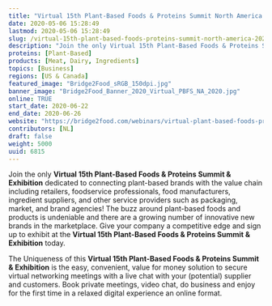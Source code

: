```yaml
---
title: "Virtual 15th Plant-Based Foods & Proteins Summit North America 2020"
date: 2020-05-06 15:28:49
lastmod: 2020-05-06 15:28:49
slug: /virtual-15th-plant-based-foods-proteins-summit-north-america-2020
description: "Join the only Virtual 15th Plant-Based Foods & Proteins Summit & Exhibition dedicated to connecting plant-based brands with the value chain including retailers, foodservice professionals, food manufacturers, ingredient suppliers, and other service providers such as packaging, market, and brand agencies! The buzz around plant-based foods and products is undeniable and there are a growing number of innovative new brands in the marketplace."
proteins: [Plant-Based]
products: [Meat, Dairy, Ingredients]
topics: [Business]
regions: [US & Canada]
featured_image: "Bridge2Food_sRGB_150dpi.jpg"
banner_image: "Bridge2Food_Banner_2020_Virtual_PBFS_NA_2020.jpg"
online: TRUE
start_date: 2020-06-22
end_date: 2020-06-26
website: "https://bridge2food.com/webinars/virtual-plant-based-foods-proteins-summit-exhibition/"
contributors: [NL]
draft: false
weight: 5000
uuid: 6815
---
```

<p>Join the only <strong>Virtual 15th Plant-Based Foods & Proteins Summit & Exhibition</strong> dedicated to connecting plant-based brands with the value chain including retailers, foodservice professionals, food manufacturers, ingredient suppliers, and other service providers such as packaging, market, and brand agencies! The buzz around plant-based foods and products is undeniable and there are a growing number of innovative new brands in the marketplace. Give your company a competitive edge and sign up to exhibit at the <strong>Virtual 15th Plant-Based Foods & Proteins Summit & Exhibition</strong> today.</p>
<p>The Uniqueness of this <strong>Virtual 15th Plant-Based Foods & Proteins Summit & Exhibition</strong> is the easy, convenient, value for money solution to secure virtual networking meetings with a live chat with your (potential) supplier and customers. Book private meetings, video chat, do business and enjoy for the first time in a relaxed digital experience an online format.</p>
